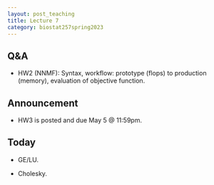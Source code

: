```yaml
---
layout: post_teaching
title: Lecture 7
category: biostat257spring2023
---
```


## Q&A

* HW2 (NNMF): Syntax, workflow: prototype (flops) to production (memory), evaluation of objective function.

## Announcement

* HW3 is posted and due May 5 @ 11:59pm.

## Today

* GE/LU.

* Cholesky.
